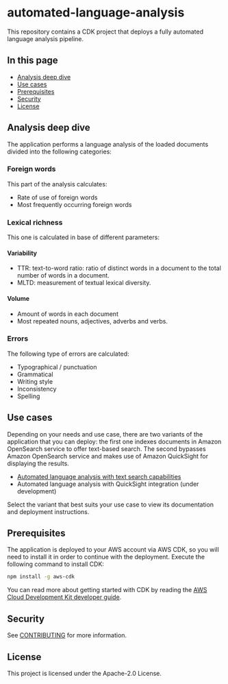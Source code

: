 # automated-language-analysis
This repository contains a CDK project that deploys a fully automated language analysis pipeline.

## In this page

- [Analysis deep dive](#analysis-deep-dive)
- [Use cases](#use-cases)
- [Prerequisites](#prerequisites)
- [Security](#security)
- [License](#license)

## Analysis deep dive

The application performs a language analysis of the loaded documents divided into the following categories:

### Foreign words

This part of the analysis calculates:

- Rate of use of foreign words
- Most frequently occurring foreign words

### Lexical richness

This one is calculated in base of different parameters:

#### Variability
- TTR: text-to-word ratio: ratio of distinct words in a document to the total number of words in a document.
- MLTD: measurement of textual lexical diversity.

#### Volume
- Amount of words in each document
- Most repeated nouns, adjectives, adverbs and verbs.

### Errors

The following type of errors are calculated:

- Typographical / punctuation
- Grammatical
- Writing style
- Inconsistency
- Spelling

## Use cases

Depending on your needs and use case, there are two variants of the application that you can deploy: the first one indexes documents in Amazon OpenSearch service to offer text-based search. The second bypasses Amazon OpenSearch service and makes use of Amazon QuickSight for displaying the results.

- [Automated language analysis with text search capabilities](#)
- Automated language analysis with QuickSight integration (under development)

Select the variant that best suits your use case to view its documentation and deployment instructions.

## Prerequisites

The application is deployed to your AWS account via AWS CDK, so you will need to install it in order to continue with the deployment. Execute the following command to install CDK:

```bash
npm install -g aws-cdk
```

You can read more about getting started with CDK by reading the [AWS Cloud Development Kit developer guide](https://docs.aws.amazon.com/cdk/v2/guide/getting_started.html).

## Security

See [CONTRIBUTING](CONTRIBUTING.md#security-issue-notifications) for more information.

## License

This project is licensed under the Apache-2.0 License.
